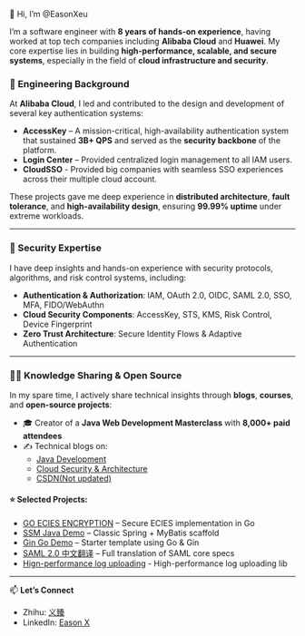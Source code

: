 👋 Hi, I’m @EasonXeu

I’m a software engineer with **8 years of hands-on experience**, having worked at top tech companies including **Alibaba Cloud** and **Huawei**. My core expertise lies in building **high-performance, scalable, and secure systems**, especially in the field of **cloud infrastructure and security**.

### 💼 Engineering Background

At **Alibaba Cloud**, I led and contributed to the design and development of several key authentication systems:

- **AccessKey** – A mission-critical, high-availability authentication system that sustained **3B+ QPS** and served as the **security backbone** of the platform.  
- **Login Center** – Provided centralized login management to all IAM users.
- **CloudSSO** - Provided big companies with seamless SSO experiences across their multiple cloud account. 

These projects gave me deep experience in **distributed architecture**, **fault tolerance**, and **high-availability design**, ensuring **99.99% uptime** under extreme workloads.

---

### 🔐 Security Expertise

I have deep insights and hands-on experience with security protocols, algorithms, and risk control systems, including:

- **Authentication & Authorization**: IAM, OAuth 2.0, OIDC, SAML 2.0, SSO, MFA, FIDO/WebAuthn  
- **Cloud Security Components**: AccessKey, STS, KMS, Risk Control, Device Fingerprint  
- **Zero Trust Architecture**: Secure Identity Flows & Adaptive Authentication
---

### 🧑‍🏫 Knowledge Sharing & Open Source

In my spare time, I actively share technical insights through **blogs**, **courses**, and **open-source projects**:

- 🎓 Creator of a **Java Web Development Masterclass** with **8,000+ paid attendees**
- ✍️ Technical blogs on:
  - [Java Development](https://www.zhihu.com/column/yizhenn)  
  - [Cloud Security & Architecture](https://www.zhihu.com/column/cloudcomputing)
  - [CSDN(Not updated)](https://blog.csdn.net/yizhenn)

#### ⭐ Selected Projects:
- [GO ECIES ENCRYPTION](https://github.com/hotstar/ecies) – Secure ECIES implementation in Go  
- [SSM Java Demo](https://github.com/EasonXeu/ssmDemo) – Classic Spring + MyBatis scaffold  
- [Gin Go Demo](https://github.com/EasonXeu/go-web-demo) – Starter template using Go & Gin  
- [SAML 2.0 中文翻译](https://github.com/EasonXeu/saml-core-2.0-os) – Full translation of SAML core specs
- [Hign-performance log uploading](https://github.com/EasonXeu/go-event-uploader) - High-performance log uploading lib

---

📫 **Let’s Connect**

- Zhihu: [义臻](https://www.zhihu.com/column/cloudcomputing)  
- LinkedIn: [Eason X](https://www.linkedin.com/in/eason-x-65120aa8/)
